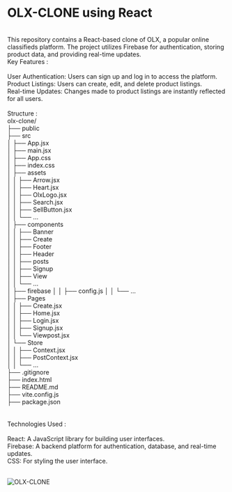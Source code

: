 # OLX-CLONE using React
</br>
This repository contains a React-based clone of OLX, a popular online classifieds platform. The project utilizes Firebase for authentication, storing product data, and providing real-time updates.
</br>
Key Features :</br>
</br>
User Authentication: Users can sign up and log in to access the platform.</br>
Product Listings: Users can create, edit, and delete product listings.</br>
Real-time Updates: Changes made to product listings are instantly reflected for all users.</br>
</br>
Structure :
</br>
olx-clone/</br>
├── public</br>
├── src</br>
│   ├── App.jsx</br>
│   ├── main.jsx</br>
│   ├── App.css</br>
│   ├── index.css</br>
│   ├── assets</br>
│   │   ├── Arrow.jsx</br>
│   │   ├── Heart.jsx</br>
│   │   ├── OlxLogo.jsx</br>
│   │   ├── Search.jsx</br>
│   │   ├── SellButton.jsx</br>
│   │   └── ...</br>
│   ├── components</br>
│   │   ├── Banner</br>
│   │   ├── Create</br>
│   │   ├── Footer</br>
│   │   ├── Header</br>
│   │   ├── posts</br>
│   │   ├── Signup</br>
│   │   ├── View</br>
│   │   └── ...</br>
│   ├── firebase
│   │   ├── config.js
│   │   └── ...</br>
│   ├── Pages</br>
│   │   ├── Create.jsx</br>
│   │   ├── Home.jsx</br>
│   │   ├── Login.jsx</br>
│   │   ├── Signup.jsx</br>
│   │   └── Viewpost.jsx</br>
│   └── Store</br>
│   │   ├── Context.jsx</br>
│   │   ├── PostContext.jsx</br>
│   │   └── ...</br>
├── .gitignore</br>
├── index.html</br>
├── README.md</br>
├── vite.config.js</br>
├── package.json</br>
</br></br>
Technologies Used :
</br>
</br>
React: A JavaScript library for building user interfaces.</br>
Firebase: A backend platform for authentication, database, and real-time updates.</br>
CSS: For styling the user interface.</br>
</br>

![OLX-CLONE](https://github.com/user-attachments/assets/14bfa6ab-089f-4500-a82f-e43704c871c0)

